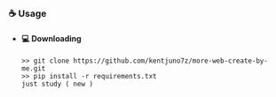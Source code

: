##  


### ☕ Usage  
- #### 💻 Downloading
     ```
    >> git clone https://github.com/kentjuno7z/more-web-create-by-me.git
    >> pip install -r requirements.txt
     just study ( new )
    ```
